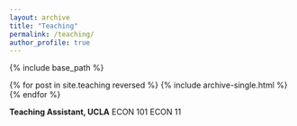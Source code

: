 ```yaml
---
layout: archive
title: "Teaching"
permalink: /teaching/
author_profile: true
---
```


{% include base_path %}

{% for post in site.teaching reversed %}
  {% include archive-single.html %}
{% endfor %}

**Teaching Assistant, UCLA**
ECON 101
ECON 11

